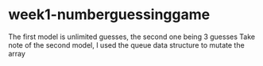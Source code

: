 # week1-numberguessinggame

The first model is unlimited guesses, the second one being 3 guesses
Take note of the second model, I used the queue data structure to mutate the array

